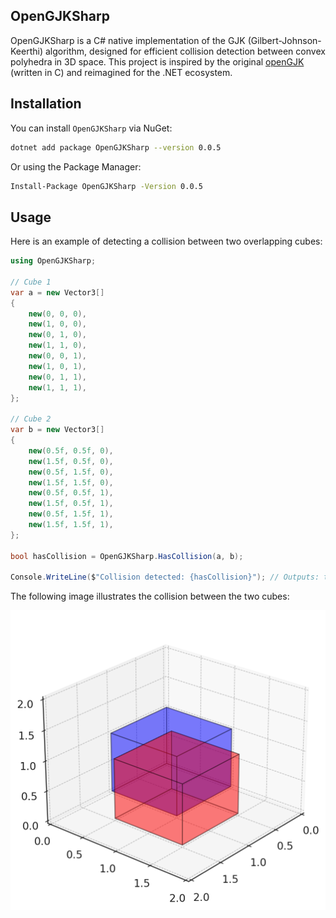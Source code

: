 ## OpenGJKSharp
OpenGJKSharp is a C# native implementation of the GJK (Gilbert-Johnson-Keerthi) algorithm, designed for efficient collision detection between convex polyhedra in 3D space.
This project is inspired by the original [openGJK](https://github.com/MattiaMontanari/openGJK) (written in C) and reimagined for the .NET ecosystem.

## Installation
You can install `OpenGJKSharp` via NuGet:

``` bash
dotnet add package OpenGJKSharp --version 0.0.5
```

Or using the Package Manager:

``` bash
Install-Package OpenGJKSharp -Version 0.0.5
```

## Usage

Here is an example of detecting a collision between two overlapping cubes:

``` c#
using OpenGJKSharp;

// Cube 1
var a = new Vector3[]
{
    new(0, 0, 0),
    new(1, 0, 0),
    new(0, 1, 0),
    new(1, 1, 0),
    new(0, 0, 1),
    new(1, 0, 1),
    new(0, 1, 1),
    new(1, 1, 1),
};

// Cube 2
var b = new Vector3[]
{
    new(0.5f, 0.5f, 0),
    new(1.5f, 0.5f, 0),
    new(0.5f, 1.5f, 0),
    new(1.5f, 1.5f, 0),
    new(0.5f, 0.5f, 1),
    new(1.5f, 0.5f, 1),
    new(0.5f, 1.5f, 1),
    new(1.5f, 1.5f, 1),
};

bool hasCollision = OpenGJKSharp.HasCollision(a, b);

Console.WriteLine($"Collision detected: {hasCollision}"); // Outputs: true
```

The following image illustrates the collision between the two cubes:

![Collision Example](./example.png)